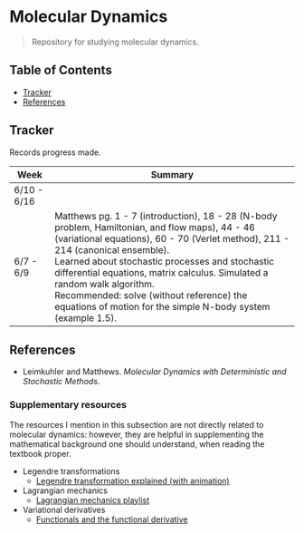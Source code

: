 # Molecular Dynamics

> Repository for studying molecular dynamics.

## Table of Contents
- [Tracker](#tracker)
- [References](#references)

## Tracker
Records progress made.

| Week | Summary |
| -- | -- |
| 6/10 - 6/16 | |
| 6/7 - 6/9 | Matthews pg. 1 - 7 (introduction), 18 - 28 (N-body problem, Hamiltonian, and flow maps), 44 - 46 (variational equations), 60 - 70 (Verlet method), 211 - 214 (canonical ensemble).<br>Learned about stochastic processes and stochastic differential equations, matrix calculus. Simulated a random walk algorithm.<br>Recommended: solve (without reference) the equations of motion for the simple N-body system (example 1.5). |

## References
- Leimkuhler and Matthews. *Molecular Dynamics with Deterministic and Stochastic Methods*.

### Supplementary resources
The resources I mention in this subsection are not directly related to molecular dynamics: however, they are helpful in supplementing the mathematical background one should understand, when reading the textbook proper.

- Legendre transformations
    - [Legendre transformation explained (with animation)](https://www.youtube.com/watch?v=vgLq90cOI_M)
- Lagrangian mechanics
    - [Lagrangian mechanics playlist](https://www.youtube.com/watch?v=4uJaKJASKnY&list=PLX2gX-ftPVXWK0GOFDi7FcmIMMhY_7fU9)
- Variational derivatives
    - [Functionals and the functional derivative](https://cds.cern.ch/record/1383342/files/978-3-642-14090-7_BookBackMatter.pdf)
